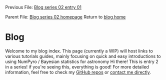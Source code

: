 Previous File: [Blog series 02 entry 01](.\..\02_01_entryone\entry02-02.html)	 
  
  
  
  Parent File: [Blog series 02 homepage](.\..\02home.html)	 Return to [blog home](..\..\..\bloghome.html)
  
  # Blog

  

  Welcome to my blog index. This page (currently a WIP) will host links to various tutorials guides, mainly focusing on quick and easy introductions to using NumPyro / Bayesian statistics for astronomy
  Hi there! This is entry 2 in a series! if you're seeing this, everything is good!
  For more detailed information, feel free to check my [GitHub repos](https://github.com/HughMcDougall/) or [contact me directly](hughmcdougallemail@gmail.com).
  